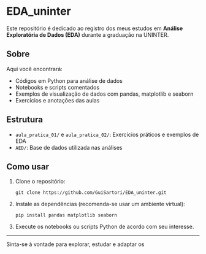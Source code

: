 # EDA_uninter

Este repositório é dedicado ao registro dos meus estudos em **Análise Exploratória de Dados (EDA)** durante a graduação na UNINTER.

## Sobre

Aqui você encontrará:
- Códigos em Python para análise de dados
- Notebooks e scripts comentados
- Exemplos de visualização de dados com pandas, matplotlib e seaborn
- Exercícios e anotações das aulas

## Estrutura

- `aula_pratica_01/` e `aula_pratica_02/`: Exercícios práticos e exemplos de EDA
- `AED/`: Base de dados utilizada nas análises

## Como usar

1. Clone o repositório:
   ```
   git clone https://github.com/GuiSartori/EDA_uninter.git
   ```
2. Instale as dependências (recomenda-se usar um ambiente virtual):
   ```
   pip install pandas matplotlib seaborn
   ```
3. Execute os notebooks ou scripts Python de acordo com seu interesse.

---

Sinta-se à vontade para explorar, estudar e adaptar os